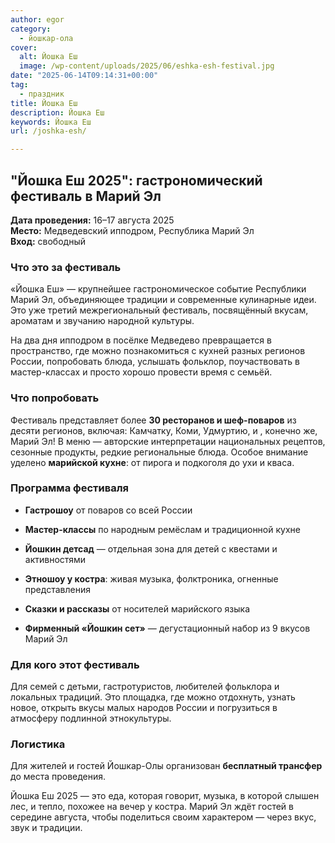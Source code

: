 ```yaml
---
author: egor
category:
  - йошкар-ола
cover:
  alt: Йошка Еш
  image: /wp-content/uploads/2025/06/eshka-esh-festival.jpg
date: "2025-06-14T09:14:31+00:00"
tag:
  - праздник
title: Йошка Еш
description: Йошка Еш
keywords: Йошка Еш
url: /joshka-esh/

---
```

## "Йошка Еш 2025": гастрономический фестиваль в Марий Эл

**Дата проведения:** 16–17 августа 2025  
**Место:** Медведевский ипподром, Республика Марий Эл  
**Вход:** свободный

### Что это за фестиваль

«Йошка Еш» — крупнейшее гастрономическое событие Республики Марий Эл, объединяющее традиции и современные кулинарные идеи. Это уже третий межрегиональный фестиваль, посвящённый вкусам, ароматам и звучанию народной культуры.

На два дня ипподром в посёлке Медведево превращается в пространство, где можно познакомиться с кухней разных регионов России, попробовать блюда, услышать фольклор, поучаствовать в мастер-классах и просто хорошо провести время с семьёй.

### Что попробовать

Фестиваль представляет более **30 ресторанов и шеф-поваров** из десяти регионов, включая: Камчатку, Коми, Удмуртию, и , конечно же, Марий Эл! В меню — авторские интерпретации национальных рецептов, сезонные продукты, редкие региональные блюда. Особое внимание уделено **марийской кухне**: от пирога и подкоголя до ухи и кваса.

### Программа фестиваля

- **Гастрошоу** от поваров со всей России

- **Мастер-классы** по народным ремёслам и традиционной кухне

- **Йошкин детсад** — отдельная зона для детей с квестами и активностями

- **Этношоу у костра**: живая музыка, фолктроника, огненные представления

- **Сказки и рассказы** от носителей марийского языка

- **Фирменный «Йошкин сет»** — дегустационный набор из 9 вкусов Марий Эл

### Для кого этот фестиваль

Для семей с детьми, гастротуристов, любителей фольклора и локальных традиций. Это площадка, где можно отдохнуть, узнать новое, открыть вкусы малых народов России и погрузиться в атмосферу подлинной этнокультуры.

### Логистика

Для жителей и гостей Йошкар-Олы организован **бесплатный трансфер** до места проведения.

Йошка Еш 2025 — это еда, которая говорит, музыка, в которой слышен лес, и тепло, похожее на вечер у костра. Марий Эл ждёт гостей в середине августа, чтобы поделиться своим характером — через вкус, звук и традиции.
